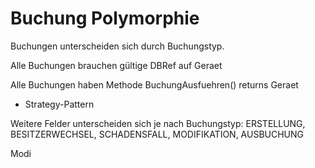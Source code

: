 Buchung Polymorphie
===================

Buchungen unterscheiden sich durch Buchungstyp.

Alle Buchungen brauchen gültige DBRef auf Geraet

Alle Buchungen haben Methode BuchungAusfuehren() returns Geraet
- Strategy-Pattern


Weitere Felder unterscheiden sich je nach Buchungstyp:
ERSTELLUNG, BESITZERWECHSEL, SCHADENSFALL, MODIFIKATION, AUSBUCHUNG



Modi